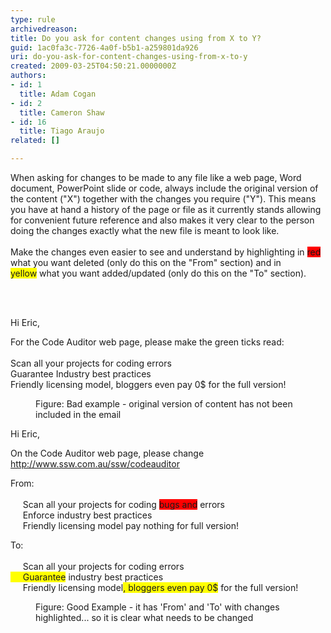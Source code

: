 ```yaml
---
type: rule
archivedreason: 
title: Do you ask for content changes using from X to Y?
guid: 1ac0fa3c-7726-4a0f-b5b1-a259801da926
uri: do-you-ask-for-content-changes-using-from-x-to-y
created: 2009-03-25T04:50:21.0000000Z
authors:
- id: 1
  title: Adam Cogan
- id: 2
  title: Cameron Shaw
- id: 16
  title: Tiago Araujo
related: []

---
```



When asking for changes to be made to any file like a web page, Word document, PowerPoint slide or code, always include the original version of the content (&quot;X&quot;) together with the changes you require (&quot;Y&quot;). This means you have at hand a history of the page or file as it currently stands allowing for&#160;convenient future&#160;reference and also makes it very clear to the person doing the changes exactly what the new file is meant to look like. <br>
<br>
Make the changes even easier to see and understand by highlighting&#160;in&#160;<font style="background-color&#58;#ff0000;">red</font>​ what​&#160;you want deleted (only do this on the &quot;From&quot; section)​ and in <font style="background-color&#58;#ffff00;">yellow</font>&#160;what&#160;you want added/updated (only do this on the &quot;To&quot; section). 

<br><excerpt class='endintro'></excerpt><br>
<dl><dt><div class="ms-rteCustom-GreyBox"><p>Hi Eric,</p><p>For the Code Auditor web page, please make the green ticks read&#58;<br><span style="background-color&#58;initial;">​<br>​Scan all your projects for coding errors<br></span><span style="background-color&#58;initial;">Guarantee Industry best practices<br></span><span style="background-color&#58;initial;">​</span><span style="background-color&#58;initial;">Friendly licensing model,&#160;bloggers even pay 0$&#160;for the full version!</span></p></div></dt><dd class="ms-rteCustom-FigureBad">Figure&#58; Bad example - original version of content has not been included in the email </dd></dl><dl><dt><div class="ms-rteCustom-GreyBox"><p>Hi Eric,</p><p>On the Code Auditor web page, please change 
            <a shape="rect" href="http&#58;//www.ssw.com.au/ssw/codeauditor">http&#58;//www.ssw.com.au/ssw/codeauditor</a> </p><p>From&#58;<br><br>&#160; &#160; &#160;Scan all your projects for coding <span style="background-color&#58;#ff0000;">bugs and</span>&#160;errors<br>&#160; &#160; &#160;Enforce industry best practices​<br>&#160; &#160; &#160;Friendly licensing model pay nothing&#160;for full version!</p><p>To&#58;<br><br>&#160; &#160; &#160;Scan all your projects for coding errors<span style="background-color&#58;#f5f5f5;"><br></span><span style="background-color&#58;#ffff00;">&#160; &#160; &#160;Guarantee</span> industry best practices<br>&#160; &#160; &#160;Friendly licensing model<span style="background-color&#58;#ffff00;">, </span><span style="background-color&#58;#ffff00;">bloggers even pay​</span><span style="background-color&#58;#ffff00;"> 0$</span>&#160;for the​​​ full version!</p></div></dt><dd class="ms-rteCustom-FigureGood">Figure&#58; Good Example - it has 'From' and 'To' with changes highlighted... so it is clear what needs to be changed </dd></dl>


